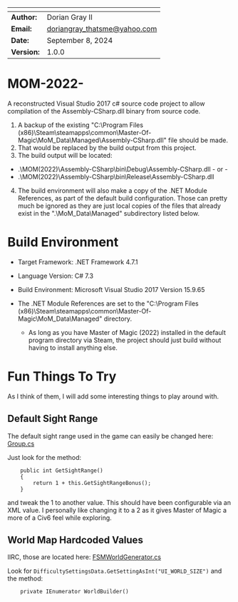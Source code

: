 | <!--     --> | <!--                     --> |
| ------------ | ---------------------------- |
| **Author:**  | Dorian Gray II               |
| **Email:**   | doriangray_thatsme@yahoo.com |
| **Date:**    | September 8, 2024            |
| **Version:** | 1.0.0                        |

# MOM-2022-

A reconstructed Visual Studio 2017 c# source code project to allow compilation of the Assembly-CSharp.dll binary from source code.

1. A backup of the existing "C:\Program Files (x86)\Steam\steamapps\common\Master-Of-Magic\MoM_Data\Managed\Assembly-CSharp.dll" file should be made.
2. That would be replaced by the build output from this project.
3. The build output will be located:
  - .\MOM(2022)\Assembly-CSharp\bin\Debug\Assembly-CSharp.dll  - or -
  - .\MOM(2022)\Assembly-CSharp\bin\Release\Assembly-CSharp.dll
4.  The build environment will also make a copy of the .NET Module References, as part of the default build configuration.  Those can pretty much be ignored as they are just local copies of the files that already exist in the ".\MoM_Data\Managed\" subdirectory listed below.


# Build Environment

  - Target Framework: .NET Framework 4.7.1
  - Language Version: C# 7.3
  - Build Environment: Microsoft Visual Studio 2017 Version 15.9.65

  - The .NET Module References are set to the "C:\Program Files (x86)\Steam\steamapps\common\Master-Of-Magic\MoM_Data\Managed\" directory.  
    - As long as you have Master of Magic (2022) installed in the default program directory via Steam, the project should just build without having to install anything else.

# Fun Things To Try

As I think of them, I will add some interesting things to play around with.

## Default Sight Range

The default sight range used in the game can easily be changed here: [Group.cs](https://github.com/DorianGrayII/MOM-2022-/blob/ebdccdb448898b5b775c544dbc06bfa5ca7948be/MOM(2022)/Assembly-CSharp/MoM/Group.cs)

Just look for the method:

        public int GetSightRange()
        {
            return 1 + this.GetSightRangeBonus();
        }

and tweak the 1 to another value.  This should have been configurable via an XML value.  I personally like changing it to a 2 as it gives Master of Magic a more of a Civ6 feel while exploring.

## World Map Hardcoded Values

IIRC, those are located here: [FSMWorldGenerator.cs](https://github.com/DorianGrayII/MOM-2022-/blob/ebdccdb448898b5b775c544dbc06bfa5ca7948be/MOM(2022)/Assembly-CSharp/MoM/FSMWorldGenerator.cs)

Look for ```DifficultySettingsData.GetSettingAsInt("UI_WORLD_SIZE")``` and the method: 

        private IEnumerator WorldBuilder()
